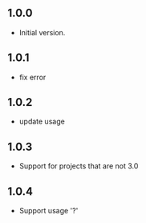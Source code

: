 ## 1.0.0

- Initial version.

## 1.0.1

- fix error

## 1.0.2

- update usage

## 1.0.3

- Support for projects that are not 3.0

## 1.0.4

- Support usage '?'
